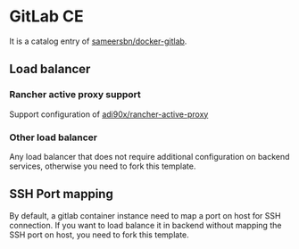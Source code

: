 # GitLab CE

It is a catalog entry of [sameersbn/docker-gitlab](https://github.com/sameersbn/docker-gitlab).

## Load balancer

### Rancher active proxy support

Support configuration of [adi90x/rancher-active-proxy](https://github.com/adi90x/rancher-active-proxy)

### Other load balancer

Any load balancer that does not require additional configuration on backend services, otherwise you need to fork this template.

## SSH Port mapping

By default, a gitlab container instance need to map a port on host for SSH connection. If you want to load balance it in backend without mapping the SSH port on host, you need to fork this template.
